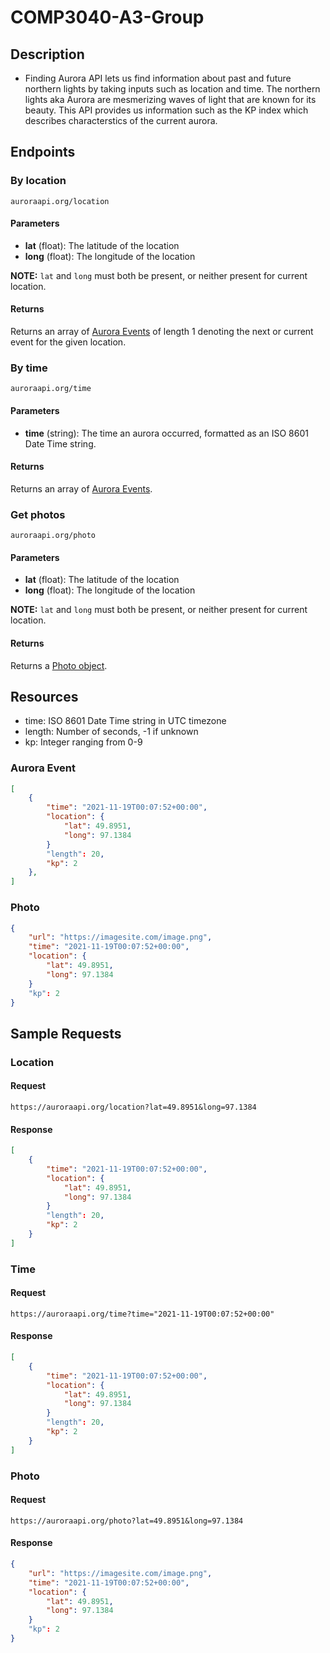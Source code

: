 # COMP3040-A3-Group

## Description
* Finding Aurora API lets us find information about past and future northern lights by taking inputs such as location and time. The northern lights aka Aurora are mesmerizing waves of light that are known for its beauty. This API provides us information such as the KP index which describes characterstics of the current aurora. 


## Endpoints

### By location
```auroraapi.org/location```

#### Parameters
* **lat** (float): The latitude of the location
* **long** (float): The longitude of the location

**NOTE:** `lat` and `long` must both be present, or neither present for current location.

#### Returns
Returns an array of [Aurora Events](#aurora-event) of length 1 denoting the next or current event for the given location.

### By time
```auroraapi.org/time```

#### Parameters
* **time** (string): The time an aurora occurred, formatted as an ISO 8601 Date Time string.

#### Returns
Returns an array of [Aurora Events](#aurora-event).

### Get photos
```auroraapi.org/photo```

#### Parameters
* **lat** (float): The latitude of the location
* **long** (float): The longitude of the location

**NOTE:** `lat` and `long` must both be present, or neither present for current location.

#### Returns
Returns a [Photo object](#photo).

## Resources
* time: ISO 8601 Date Time string in UTC timezone
* length: Number of seconds, -1 if unknown
* kp: Integer ranging from 0-9

### Aurora Event
```json
[
    {
        "time": "2021-11-19T00:07:52+00:00",
        "location": {
            "lat": 49.8951,
            "long": 97.1384
        }
        "length": 20,
        "kp": 2
    },
]
```


### Photo
```json
{
    "url": "https://imagesite.com/image.png",
    "time": "2021-11-19T00:07:52+00:00",
    "location": {
        "lat": 49.8951,
        "long": 97.1384
    }
    "kp": 2
}
```

## Sample Requests

### Location
#### Request
`https://auroraapi.org/location?lat=49.8951&long=97.1384`

#### Response
```json
[
    {
        "time": "2021-11-19T00:07:52+00:00",
        "location": {
            "lat": 49.8951,
            "long": 97.1384
        }
        "length": 20,
        "kp": 2
    }
]
```

### Time
#### Request
`https://auroraapi.org/time?time="2021-11-19T00:07:52+00:00"`

#### Response
```json
[
    {
        "time": "2021-11-19T00:07:52+00:00",
        "location": {
            "lat": 49.8951,
            "long": 97.1384
        }
        "length": 20,
        "kp": 2
    }
]
```

### Photo
#### Request
`https://auroraapi.org/photo?lat=49.8951&long=97.1384`

#### Response
```json
{
    "url": "https://imagesite.com/image.png",
    "time": "2021-11-19T00:07:52+00:00",
    "location": {
        "lat": 49.8951,
        "long": 97.1384
    }
    "kp": 2
}
```
